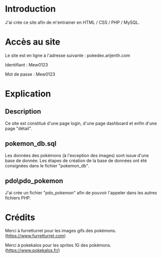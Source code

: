 # Introduction
J'ai crée ce site afin de m'entrainer en HTML / CSS / PHP / MySQL.

# Accès au site
Le site est en ligne à l'adresse suivante : pokedex.arijenth.com

Identifiant : Mew0123

Mot de passe : Mew0123

# Explication

## Description
Ce site est constitué d'une page login, d'une page dashboard et enfin d'une page "détail".

## pokemon_db.sql
Les données des pokémons (à l'exception des images) sont issue d'une base de donnée.
Les étapes de création de la base de données ont été consignées dans le fichier "pokemon_db".

## pdo\pdo_pokemon
J'ai crée un fichier "pdo_pokemon" afin de pouvoir l'appeler dans les autres fichiers PHP. 

# Crédits
Merci à furretturret pour les images gifs des pokémons. (https://www.furretturret.com)

Merci à pokekalos pour les sprites 1G des pokémons. (https://www.pokekalos.fr/)
